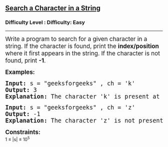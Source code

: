 <h2><a href="https://www.geeksforgeeks.org/problems/search-a-character-in-a-string/0">Search a Character in a String</a></h2><h3>Difficulty Level : Difficulty: Easy</h3><hr><div class="problems_problem_content__Xm_eO"><p><span style="font-size: 14pt;">Write a program to search for a given character in a string. If the character is found, print the <strong>index/position</strong> where it first appears in the string. If the character is not found, print <strong>-1</strong>.</span></p>
<p><strong><span style="font-size: 14pt;">Examples:</span></strong></p>
<pre><strong><span style="font-size: 14pt;">Input:&nbsp;</span></strong><span style="font-size: 14pt;">s = "geeksforgeeks" , ch = 'k'<br><strong>Output:</strong> 3<br><strong>Explanation:</strong> The character 'k' is present at index 3 and 11 in&nbsp;</span><span style="font-size: 18.6667px;">"geeksforgeeks" , so the first index is 3.</span></pre>
<pre><span style="font-size: 18.6667px;"><strong>Input:</strong> s = </span><span style="font-size: 18.6667px;">"geeksforgeeks"</span><span style="font-size: 18.6667px;"> , ch = 'z'<br><strong>Output:</strong> -1<br><strong>Explanation:</strong> The character 'z' is not present in&nbsp;</span><span style="font-size: 18.6667px;">"geeksforgeeks"</span><span style="color: #273239; font-family: Nunito, sans-serif;"><span style="font-size: 18px; letter-spacing: 0.162px; white-space-collapse: preserve; background-color: #f9f9f9;"><em>.<br></em></span></span></pre>
<p><strong><span style="font-size: 18.6667px;">Constraints:<br></span></strong>1 ≤ |s| ≤ 10<sup>5</sup></p>
<p>&nbsp;</p></div>